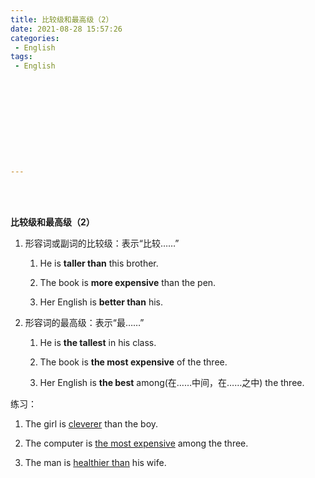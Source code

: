 ```yaml
---
title: 比较级和最高级（2）
date: 2021-08-28 15:57:26
categories:
 - English
tags:
 - English











---
```




<br>
<br>



**比较级和最高级（2）**

1. 形容词或副词的比较级：表示“比较……”

    1. He is **taller than** this brother.

    2. The book is **more expensive** than the pen.

    3. Her English is **better than** his.

2. 形容词的最高级：表示“最……”

    1. He is **the tallest** in his class.

    2. The book is **the most expensive** of the three.

    3. Her English is **the best** among(在……中间，在……之中) the three.

练习：

1. The girl is <u>cleverer</u> than the boy.

2. The computer is <u>the most expensive</u> among the three.

3. The man is <u>healthier than</u> his wife.
